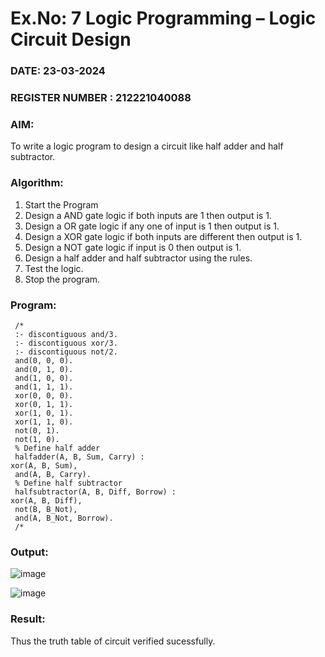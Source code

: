 # Ex.No: 7  Logic Programming –  Logic Circuit Design
### DATE: 23-03-2024                                                                           
### REGISTER NUMBER : 212221040088
### AIM: 
To write a logic program to design a circuit like half adder and half subtractor.
###  Algorithm:
1. Start the Program
2. Design a AND gate logic if both inputs are 1 then output is 1.
3. Design a OR gate logic if any one of input is 1 then output is 1.
4. Design a XOR gate logic if both inputs are different then output is 1.
5. Design a NOT gate logic if input is 0 then output is 1.
6. Design a half adder and half subtractor using the rules.
7. Test the logic.
8. Stop the program.

### Program:

```
 /*
 :- discontiguous and/3.
 :- discontiguous xor/3.
 :- discontiguous not/2.
 and(0, 0, 0).
 and(0, 1, 0).
 and(1, 0, 0).
 and(1, 1, 1).
 xor(0, 0, 0).
 xor(0, 1, 1).
 xor(1, 0, 1).
 xor(1, 1, 0).
 not(0, 1).
 not(1, 0).
 % Define half adder
 halfadder(A, B, Sum, Carry) :
xor(A, B, Sum),
 and(A, B, Carry).
 % Define half subtractor
 halfsubtractor(A, B, Diff, Borrow) :
xor(A, B, Diff),
 not(B, B_Not),
 and(A, B_Not, Borrow).
 /*
```









### Output:

![image](https://github.com/Leela1822/AI_Lab_2023-24/assets/106167639/4312ab9d-997c-4ceb-b3af-5fb8565fa5a9)

![image](https://github.com/Leela1822/AI_Lab_2023-24/assets/106167639/77b36f9d-52ec-41f4-935a-4da7ae4709db)


### Result:
Thus the truth table of circuit verified sucessfully.

